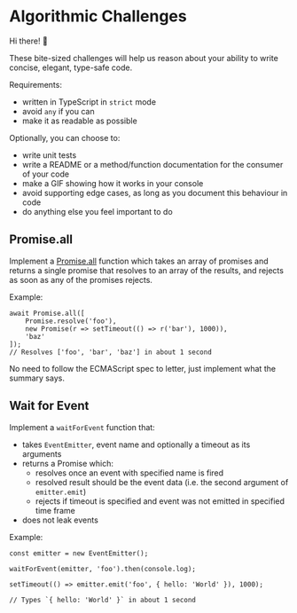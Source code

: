 # Algorithmic Challenges

Hi there! 👋

These bite-sized challenges will help us reason about your ability to write concise, elegant, type-safe code.

Requirements:

- written in TypeScript in `strict` mode
- avoid `any` if you can
- make it as readable as possible

Optionally, you can choose to:

- write unit tests
- write a README or a method/function documentation for the consumer of your code
- make a GIF showing how it works in your console
- avoid supporting edge cases, as long as you document this behaviour in code
- do anything else you feel important to do

## Promise.all

Implement a [Promise.all](https://developer.mozilla.org/en-US/docs/Web/JavaScript/Reference/Global_Objects/Promise/all) function which takes an array of promises and returns a single promise that resolves to an array of the results, and rejects as soon as any of the promises rejects.

Example:

```
await Promise.all([
    Promise.resolve('foo'),
    new Promise(r => setTimeout(() => r('bar'), 1000)),
    'baz'
]);
// Resolves ['foo', 'bar', 'baz'] in about 1 second
```

No need to follow the ECMAScript spec to letter, just implement what the summary says.

## Wait for Event

Implement a `waitForEvent` function that:

- takes `EventEmitter`, event name and optionally a timeout as its arguments
- returns a Promise which:
    - resolves once an event with specified name is fired
    - resolved result should be the event data (i.e. the second argument of `emitter.emit`)
    - rejects if timeout is specified and event was not emitted in specified time frame
- does not leak events

Example:

```
const emitter = new EventEmitter();

waitForEvent(emitter, 'foo').then(console.log);

setTimeout(() => emitter.emit('foo', { hello: 'World' }), 1000);

// Types `{ hello: 'World' }` in about 1 second
```
